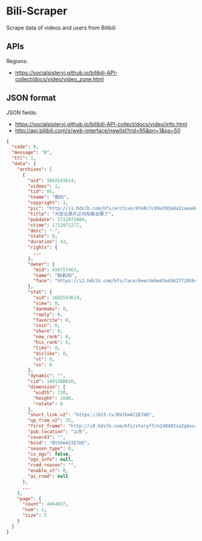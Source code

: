 # Bili-Scraper
Scrape data of videos and users from Bilibili

## APIs

Regions:

- https://socialsisteryi.github.io/bilibili-API-collect/docs/video/video_zone.html


## JSON format

JSON fields:

- https://socialsisteryi.github.io/bilibili-API-collect/docs/video/info.html
- http://api.bilibili.com/x/web-interface/newlist?rid=95&pn=1&ps=50

```json
{
  "code": 0,
  "message": "0",
  "ttl": 1,
  "data": {
    "archives": [
      {
        "aid": 1602543614,
        "videos": 1,
        "tid": 95,
        "tname": "数码",
        "copyright": 1,
        "pic": "http://i1.hdslb.com/bfs/archive/07e8c7c89a393e0a21aea407b49111b0e631a383.jpg",
        "title": "大型记录片之内存都去哪了",
        "pubdate": 1712072080,
        "ctime": 1712071277,
        "desc": "-",
        "state": 0,
        "duration": 43,
        "rights": {
          ...
        },
        "owner": {
          "mid": 456757463,
          "name": "缺氧XD",
          "face": "https://i2.hdslb.com/bfs/face/6eec4ebed3e4562f7285bc60923611c6a5ca44c7.jpg"
        },
        "stat": {
          "aid": 1602543614,
          "view": 0,
          "danmaku": 0,
          "reply": 0,
          "favorite": 0,
          "coin": 0,
          "share": 0,
          "now_rank": 0,
          "his_rank": 0,
          "like": 0,
          "dislike": 0,
          "vt": 0,
          "vv": 0
        },
        "dynamic": "",
        "cid": 1491380610,
        "dimension": {
          "width": 720,
          "height": 1600,
          "rotate": 0
        },
        "short_link_v2": "https://b23.tv/BV1hm421E7mD",
        "up_from_v2": 35,
        "first_frame": "http://i0.hdslb.com/bfs/storyff/n240402sa2gbxxrw72vvn3ple2vhoqbn_firsti.jpg",
        "pub_location": "山东",
        "cover43": "",
        "bvid": "BV1hm421E7mD",
        "season_type": 0,
        "is_ogv": false,
        "ogv_info": null,
        "rcmd_reason": "",
        "enable_vt": 0,
        "ai_rcmd": null
      },
      ...
    ],
    "page": {
      "count": 4464037,
      "num": 1,
      "size": 5
    }
  }
}
```